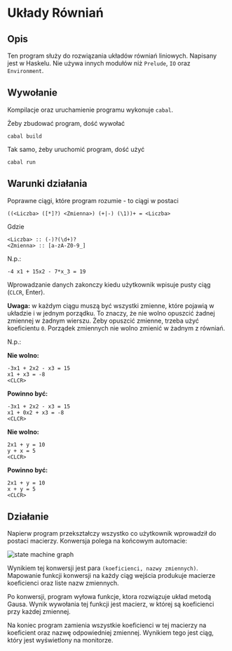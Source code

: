 # Układy Równiań

## Opis

Ten program służy do rozwiązania układów równiań liniowych. Napisany jest w Haskelu. Nie używa innych modułów niż `Prelude`, `IO` oraz `Environment`.

## Wywołanie

Kompilacje oraz uruchamienie programu wykonuje `cabal`.

Żeby zbudować program, dość wywołać

	cabal build

Tak samo, żeby uruchomić program, dość użyć

	cabal run

## Warunki działania

Poprawne ciągi, które program rozumie - to ciągi w postaci

	((<Liczba> ([*]?) <Zmienna>) (+|-) (\1))+ = <Liczba>

Gdzie

	<Liczba> :: (-)?(\d+)?
	<Zmienna> :: [a-zA-Z0-9_]

N.p.:

	-4 x1 + 15x2 - 7*x_3 = 19

Wprowadzanie danych zakonczy kiedu użytkownik wpisuje pusty ciąg (`CLCR`, <key>Enter</key>).

**Uwaga:** w każdym ciągu muszą być wszystki zmienne, które pojawią w układzie i w jednym porządku. To znaczy, że nie wolno opuszcić żadnej zmiennej w żadnym wierszu. Żeby opuszcić zmienne, trzeba użyć koeficientu `0`. Porządek zmiennych nie wolno zmienić w żadnym z równiań.

N.p.:

**Nie wolno:**

	-3x1 + 2x2 - x3 = 15
	x1 + x3 = -8
	<CLCR>

**Powinno być:**

	-3x1 + 2x2 - x3 = 15
	x1 + 0x2 + x3 = -8
	<CLCR>

**Nie wolno:**

	2x1 + y = 10
	y + x = 5
	<CLCR>

**Powinno być:**

	2x1 + y = 10
	x + y = 5
	<CLCR>

## Działanie

Napierw program przekształczy wszystko co użytkownik wprowadził do postaci macierzy. Konwersja polega na końcowym automacie:

![state machine graph](https://raw.github.com/shybovycha/uklady-rownian/master/grammatic_for_matrix_row.png)

Wynikiem tej konwersji jest para `(koeficienci, nazwy zmiennych)`. Mapowanie funkcji konwersji na każdy ciąg wejścia produkuje macierze koeficienci oraz liste nazw zmiennych.

Po konwersji, program wyłowa funkcje, ktora rozwiązuje układ metodą Gausa. Wynik wywołania tej funkcji jest macierz, w której są koeficienci przy każdej zmiennej.

Na koniec program zamienia wszystkie koeficienci w tej macierzy na koeficient oraz nazwę odpowiedniej zmiennej. Wynikiem tego jest ciąg, który jest wyświetlony na monitorze.